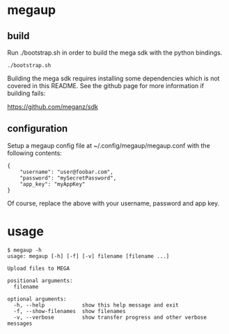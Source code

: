# megaup

## build

Run ./bootstrap.sh in order to build the mega sdk with the python bindings.

```
./bootstrap.sh
```

Building the mega sdk requires installing some dependencies which is not covered in this README.
See the github page for more information if building fails:

https://github.com/meganz/sdk




## configuration

Setup a megaup config file at ~/.config/megaup/megaup.conf with the following contents:

```
{
    "username": "user@foobar.com",
    "password": "mySecretPassword",
    "app_key": "myAppKey"
}
```

Of course, replace the above with your username, password and app key.




# usage


```
$ megaup -h
usage: megaup [-h] [-f] [-v] filename [filename ...]

Upload files to MEGA

positional arguments:
  filename

optional arguments:
  -h, --help            show this help message and exit
  -f, --show-filenames  show filenames
  -v, --verbose         show transfer progress and other verbose messages
```


